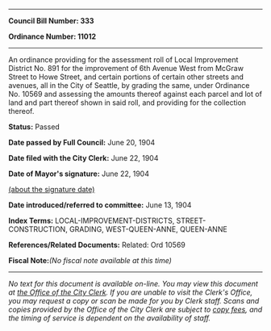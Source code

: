 

********

**Council Bill Number: 333**
   
**Ordinance Number: 11012**
********

 An ordinance providing for the assessment roll of Local Improvement District No. 891 for the improvement of 6th Avenue West from McGraw Street to Howe Street, and certain portions of certain other streets and avenues, all in the City of Seattle, by grading the same, under Ordinance No. 10569 and assessing the amounts thereof against each parcel and lot of land and part thereof shown in said roll, and providing for the collection thereof.

**Status:** Passed
   
**Date passed by Full Council:** June 20, 1904
   
**Date filed with the City Clerk:** June 22, 1904
   
**Date of Mayor's signature:** June 22, 1904
   
[(about the signature date)](/~public/approvaldate.htm)
   
   
   
**Date introduced/referred to committee:** June 13, 1904
   
   
**Index Terms:** LOCAL-IMPROVEMENT-DISTRICTS, STREET-CONSTRUCTION, GRADING, WEST-QUEEN-ANNE, QUEEN-ANNE

**References/Related Documents:** Related: Ord 10569

**Fiscal Note:**_(No fiscal note available at this time)_
********

_No text for this document is available on-line. You may view this document at [the Office of the City Clerk](http://www.seattle.gov/leg/clerk/contactUs.htm). If you are unable to visit the Clerk's Office, you may request a copy or scan be made for you by Clerk staff. Scans and copies provided by the Office of the City Clerk are subject to [copy fees](http://clerk.seattle.gov/~public/clerkfees.htm), and the timing of service is dependent on the availability of staff._

